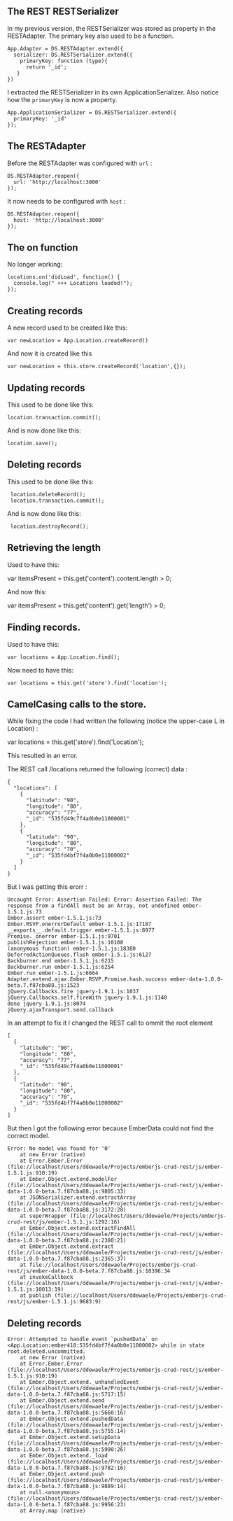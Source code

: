 ## The REST RESTSerializer

In my previous version, the RESTSerializer was stored as property in the RESTAdapter.
The primary key also used to be a function.

	App.Adapter = DS.RESTAdapter.extend({
	  serializer: DS.RESTSerializer.extend({
	    primaryKey: function (type){
	      return '_id';
	   }
	})

I extracted the RESTSerializer in its own ApplicationSerializer.
Also notice how the ```primaryKey``` is now a property.

	App.ApplicationSerializer = DS.RESTSerializer.extend({
	  primaryKey: '_id'
	});


## The RESTAdapter

Before the RESTAdapter was configured with ```url``` :

	DS.RESTAdapter.reopen({
	  url: 'http://localhost:3000'
	});

It now needs to be configured with ```host``` :

	DS.RESTAdapter.reopen({
	  host: 'http://localhost:3000'
	});

## The on function

No longer working:

    locations.on('didLoad', function() {
      console.log(" +++ Locations loaded!");
    });

## Creating records

A new record used to be created like this:

	var newLocation = App.Location.createRecord()

And now it is created like this

	var newLocation = this.store.createRecord('location',{});

## Updating records

This used to be done like this:

	location.transaction.commit();

And is now done like this:

	location.save();

## Deleting records

This used to be done like this:
 
     location.deleteRecord();
     location.transaction.commit();
     
And is now done like this:

     location.destroyRecord();

## Retrieving the length

Used to have this:

var itemsPresent = this.get('content').content.length > 0;

And now this:

var itemsPresent = this.get('content').get('length') > 0;


## Finding records.

Used to have this:

	var locations = App.Location.find();

Now need to have this:

	var locations = this.get('store').find('location');


## CamelCasing calls to the store.

While fixing the code I had written the following (notice the upper-case L in Location) :

var locations = this.get('store').find('Location');

This resulted in an error.

The REST call /locations returned the following (correct) data :

	{
	  "locations": [
	    {
	      "latitude": "90",
	      "longitude": "80",
	      "accuracy": "77",
	      "_id": "535fd49c7f4a0b0e11000001"
	    },
	    {
	      "latitude": "90",
	      "longitude": "80",
	      "accuracy": "70",
	      "_id": "535fd4bf7f4a0b0e11000002"
	    }
	  ]
	}

But I was getting this erorr :

	Uncaught Error: Assertion Failed: Error: Assertion Failed: The response from a findAll must be an Array, not undefined ember-1.5.1.js:73
	Ember.assert ember-1.5.1.js:73
	Ember.RSVP.onerrorDefault ember-1.5.1.js:17187
	__exports__.default.trigger ember-1.5.1.js:8977
	Promise._onerror ember-1.5.1.js:9701
	publishRejection ember-1.5.1.js:10108
	(anonymous function) ember-1.5.1.js:18380
	DeferredActionQueues.flush ember-1.5.1.js:6127
	Backburner.end ember-1.5.1.js:6215
	Backburner.run ember-1.5.1.js:6254
	Ember.run ember-1.5.1.js:6664
	Adapter.extend.ajax.Ember.RSVP.Promise.hash.success ember-data-1.0.0-beta.7.f87cba88.js:1523
	jQuery.Callbacks.fire jquery-1.9.1.js:1037
	jQuery.Callbacks.self.fireWith jquery-1.9.1.js:1148
	done jquery-1.9.1.js:8074
	jQuery.ajaxTransport.send.callback


In an attempt to fix it I changed the REST call to ommit the root element

	[
	  {
	    "latitude": "90",
	    "longitude": "80",
	    "accuracy": "77",
	    "_id": "535fd49c7f4a0b0e11000001"
	  },
	  {
	    "latitude": "90",
	    "longitude": "80",
	    "accuracy": "70",
	    "_id": "535fd4bf7f4a0b0e11000002"
	  }
	]

But then I got the following error because EmberData could not find the correct model.

	Error: No model was found for '0'
	    at new Error (native)
	    at Error.Ember.Error (file://localhost/Users/ddewaele/Projects/emberjs-crud-rest/js/ember-1.5.1.js:910:19)
	    at Ember.Object.extend.modelFor (file://localhost/Users/ddewaele/Projects/emberjs-crud-rest/js/ember-data-1.0.0-beta.7.f87cba88.js:9805:33)
	    at JSONSerializer.extend.extractArray (file://localhost/Users/ddewaele/Projects/emberjs-crud-rest/js/ember-data-1.0.0-beta.7.f87cba88.js:3172:28)
	    at superWrapper (file://localhost/Users/ddewaele/Projects/emberjs-crud-rest/js/ember-1.5.1.js:1292:16)
	    at Ember.Object.extend.extractFindAll (file://localhost/Users/ddewaele/Projects/emberjs-crud-rest/js/ember-data-1.0.0-beta.7.f87cba88.js:2380:21)
	    at Ember.Object.extend.extract (file://localhost/Users/ddewaele/Projects/emberjs-crud-rest/js/ember-data-1.0.0-beta.7.f87cba88.js:2365:37)
	    at file://localhost/Users/ddewaele/Projects/emberjs-crud-rest/js/ember-data-1.0.0-beta.7.f87cba88.js:10396:34
	    at invokeCallback (file://localhost/Users/ddewaele/Projects/emberjs-crud-rest/js/ember-1.5.1.js:10013:19)
	    at publish (file://localhost/Users/ddewaele/Projects/emberjs-crud-rest/js/ember-1.5.1.js:9683:9) 


## Deleting records


	Error: Attempted to handle event `pushedData` on <App.Location:ember418:535fd4bf7f4a0b0e11000002> while in state root.deleted.uncommitted. 
	    at new Error (native)
	    at Error.Ember.Error (file://localhost/Users/ddewaele/Projects/emberjs-crud-rest/js/ember-1.5.1.js:910:19)
	    at Ember.Object.extend._unhandledEvent (file://localhost/Users/ddewaele/Projects/emberjs-crud-rest/js/ember-data-1.0.0-beta.7.f87cba88.js:5717:15)
	    at Ember.Object.extend.send (file://localhost/Users/ddewaele/Projects/emberjs-crud-rest/js/ember-data-1.0.0-beta.7.f87cba88.js:5660:16)
	    at Ember.Object.extend.pushedData (file://localhost/Users/ddewaele/Projects/emberjs-crud-rest/js/ember-data-1.0.0-beta.7.f87cba88.js:5755:14)
	    at Ember.Object.extend.setupData (file://localhost/Users/ddewaele/Projects/emberjs-crud-rest/js/ember-data-1.0.0-beta.7.f87cba88.js:5990:26)
	    at Ember.Object.extend._load (file://localhost/Users/ddewaele/Projects/emberjs-crud-rest/js/ember-data-1.0.0-beta.7.f87cba88.js:9782:16)
	    at Ember.Object.extend.push (file://localhost/Users/ddewaele/Projects/emberjs-crud-rest/js/ember-data-1.0.0-beta.7.f87cba88.js:9889:14)
	    at null.<anonymous> (file://localhost/Users/ddewaele/Projects/emberjs-crud-rest/js/ember-data-1.0.0-beta.7.f87cba88.js:9956:23)
	    at Array.map (native) 


